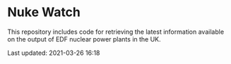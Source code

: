# Nuke Watch

This repository includes code for retrieving the latest information available on the output of EDF nuclear power plants in the UK.

Last updated: 2021-03-26 16:18